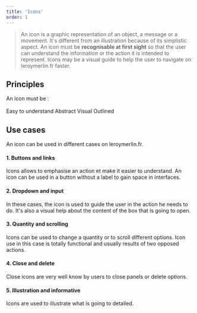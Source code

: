 ```yaml
---
title: 'Icons'
order: 1
---
```


>An icon is a graphic representation of an object, a message or a movement. It's different from an illustration because of its simplistic aspect. An icon must be **recognisable at first sight** so that the user can understand the information or the action it is intended to represent. Icons may be a visual guide to help the user to navigate on leroymerlin.fr faster.

## Principles

An icon must be :
<br/><br/>
<hintitem>Easy to understand</hintitem>
<hintitem>Abstract</hintitem>
<hintitem>Visual</hintitem>
<hintitem>Outlined</hintitem>

## Use cases
An icon can be used in different cases on leroymerlin.fr.

#### 1. Buttons and links
Icons allows to emphasise an action et make it easier to understand. An icon can be used in a button without a label to gain space in interfaces.

#### 2. Dropdown and input
In these cases, the icon is used to guide the user in the action he needs to do. It's also a visual help about the content of the box that is going to open.

#### 3. Quantity and scrolling
Icons can be used to change a quantity or to scroll different options. Icon use in this case is totally functional and usually results of two opposed actions.

#### 4. Close and delete
Close icons are very well know by users to close panels or delete options.

#### 5. Illustration and informative
Icons are used to illustrate what is going to detailed.
